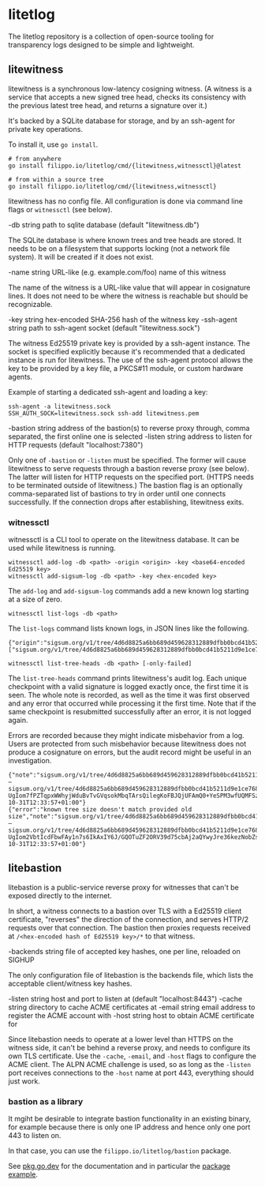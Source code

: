 # litetlog

The litetlog repository is a collection of open-source tooling for transparency
logs designed to be simple and lightweight.

## litewitness

litewitness is a synchronous low-latency cosigning witness. (A witness is a
service that accepts a new signed tree head, checks its consistency with the
previous latest tree head, and returns a signature over it.)

It's backed by a SQLite database for storage, and by an ssh-agent for private
key operations.

To install it, use `go install`.

```
# from anywhere
go install filippo.io/litetlog/cmd/{litewitness,witnessctl}@latest

# from within a source tree
go install filippo.io/litetlog/cmd/{litewitness,witnessctl}
```

litewitness has no config file. All configuration is done via command line flags
or `witnessctl` (see below).

  -db string
    	path to sqlite database (default "litewitness.db")

The SQLite database is where known trees and tree heads are stored. It needs to
be on a filesystem that supports locking (not a network file system). It will be
created if it does not exist.

  -name string
    	URL-like (e.g. example.com/foo) name of this witness

The name of the witness is a URL-like value that will appear in cosignature
lines. It does not need to be where the witness is reachable but should be
recognizable.

  -key string
    	hex-encoded SHA-256 hash of the witness key
  -ssh-agent string
    	path to ssh-agent socket (default "litewitness.sock")

The witness Ed25519 private key is provided by a ssh-agent instance. The socket
is specified explicitly because it's recommended that a dedicated instance is
run for litewitness. The use of the ssh-agent protocol allows the key to be
provided by a key file, a PKCS#11 module, or custom hardware agents.

Example of starting a dedicated ssh-agent and loading a key:

```
ssh-agent -a litewitness.sock
SSH_AUTH_SOCK=litewitness.sock ssh-add litewitness.pem
```

  -bastion string
    	address of the bastion(s) to reverse proxy through, comma separated, the first online one is selected
  -listen string
    	address to listen for HTTP requests (default "localhost:7380")

Only one of `-bastion` or `-listen` must be specified. The former will cause
litewitness to serve requests through a bastion reverse proxy (see below). The
latter will listen for HTTP requests on the specified port. (HTTPS needs to be
terminated outside of litewitness.) The bastion flag is an optionally
comma-separated list of bastions to try in order until one connects
successfully. If the connection drops after establishing, litewitness exits.

### witnessctl

witnessctl is a CLI tool to operate on the litewitness database. It can be used
while litewitness is running.

    witnessctl add-log -db <path> -origin <origin> -key <base64-encoded Ed25519 key>
    witnessctl add-sigsum-log -db <path> -key <hex-encoded key>

The `add-log` and `add-sigsum-log` commands add a new known log starting at a
size of zero.

    witnessctl list-logs -db <path>

The `list-logs` command lists known logs, in JSON lines like the following.

    {"origin":"sigsum.org/v1/tree/4d6d8825a6bb689d459628312889dfbb0bcd41b5211d9e1ce768b0ff0309e562","size":5,"root_hash":"QrtXrQZCCvpIgsSmOsah7HdICzMLLyDfxToMql9WTjY=","keys":["sigsum.org/v1/tree/4d6d8825a6bb689d459628312889dfbb0bcd41b5211d9e1ce768b0ff0309e562+5202289b+Af/cLU2Y5BJNP+r3iMDC+av9eWCD0fBJVDfzAux5zxAP"]}

    witnessctl list-tree-heads -db <path> [-only-failed]

The `list-tree-heads` command prints litewitness's audit log. Each unique
checkpoint with a valid signature is logged exactly once, the first time it is
seen. The whole note is recorded, as well as the time it was first observed and
any error that occurred while processing it the first time. Note that if the
same checkpoint is resubmitted successfully after an error, it is not logged
again.

Errors are recorded because they might indicate misbehavior from a log. Users
are protected from such misbehavior because litewitness does not produce a
cosignature on errors, but the audit record might be useful in an investigation.

    {"note":"sigsum.org/v1/tree/4d6d8825a6bb689d459628312889dfbb0bcd41b5211d9e1ce768b0ff0309e562\n1\nKgAAAAAAAAAAAAAAAAAAAAAAAAAAAAAAAAAAAAAAAAA=\n\n— sigsum.org/v1/tree/4d6d8825a6bb689d459628312889dfbb0bcd41b5211d9e1ce768b0ff0309e562 UgIom7fPZTqpxWWhyjWduBvTvGVqsokMbqTArsQilegKoFBJQjUFAmQ0+YeSPM3wfUQMFSzVnnNuWRTYrajXpNUbIQY=\n","origin":"sigsum.org/v1/tree/4d6d8825a6bb689d459628312889dfbb0bcd41b5211d9e1ce768b0ff0309e562","time":"2023-10-31T12:33:57+01:00"}
    {"error":"known tree size doesn't match provided old size","note":"sigsum.org/v1/tree/4d6d8825a6bb689d459628312889dfbb0bcd41b5211d9e1ce768b0ff0309e562\n3\nRcCI1Nk56ZcSmIEfIn0SleqtV7uvrlXNccFx595Iwl0=\n\n— sigsum.org/v1/tree/4d6d8825a6bb689d459628312889dfbb0bcd41b5211d9e1ce768b0ff0309e562 UgIom2VbtIcdFbwFAy1n7s6IkAxIY6J/GQOTuZF2ORV39d75cbAj2aQYwyJre36kezNobZs4SUUdrcawfAB8WVrx6go=\n","origin":"sigsum.org/v1/tree/4d6d8825a6bb689d459628312889dfbb0bcd41b5211d9e1ce768b0ff0309e562","time":"2023-10-31T12:33:57+01:00"}

## litebastion

litebastion is a public-service reverse proxy for witnesses that can't be
exposed directly to the internet.

In short, a witness connects to a bastion over TLS with a Ed25519 client
certificate, "reverses" the direction of the connection, and serves HTTP/2
requests over that connection. The bastion then proxies requests received at
`/<hex-encoded hash of Ed25519 key>/*` to that witness.

  -backends string
    	file of accepted key hashes, one per line, reloaded on SIGHUP

The only configuration file of litebastion is the backends file, which lists the
acceptable client/witness key hashes.

  -listen string
    	host and port to listen at (default "localhost:8443")
  -cache string
    	directory to cache ACME certificates at
  -email string
    	email address to register the ACME account with
  -host string
    	host to obtain ACME certificate for

Since litebastion needs to operate at a lower level than HTTPS on the witness
side, it can't be behind a reverse proxy, and needs to configure its own TLS
certificate. Use the `-cache`, `-email`, and `-host` flags to configure the ACME
client. The ALPN ACME challenge is used, so as long as the `-listen` port
receives connections to the `-host` name at port 443, everything should just
work.

### bastion as a library

It mgiht be desirable to integrate bastion functionality in an existing binary,
for example because there is only one IP address and hence only one port 443 to
listen on.

In that case, you can use the `filippo.io/litetlog/bastion` package.

See [pkg.go.dev](https://pkg.go.dev/filippo.io/litetlog/bastion) for the
documentation and in particular the [package
example](https://pkg.go.dev/filippo.io/litetlog/bastion#example-package).
